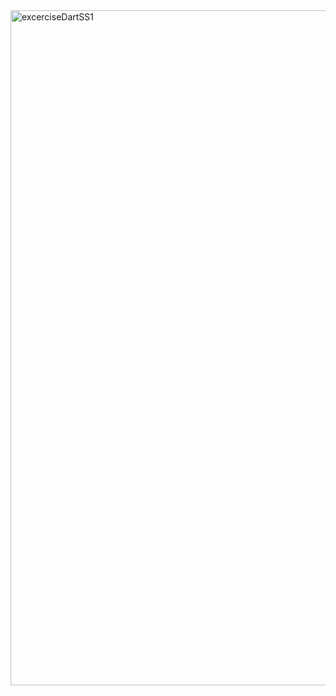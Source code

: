 
<img width="1920" height="1080" alt="excerciseDartSS1" src="https://github.com/user-attachments/assets/9ed93577-57da-4b73-ad1a-e6e344b3f78d" />
